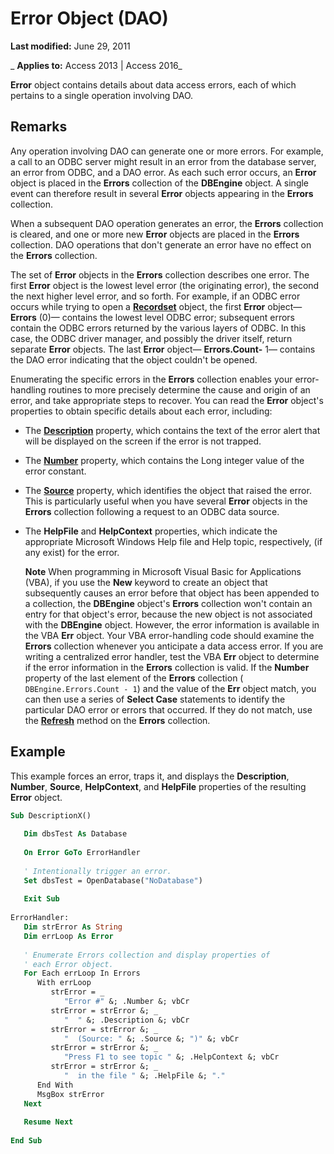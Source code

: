 
# Error Object (DAO)

 **Last modified:** June 29, 2011

 _ **Applies to:** Access 2013 | Access 2016_

 **Error** object contains details about data access errors, each of which pertains to a single operation involving DAO.


## Remarks

Any operation involving DAO can generate one or more errors. For example, a call to an ODBC server might result in an error from the database server, an error from ODBC, and a DAO error. As each such error occurs, an  **Error** object is placed in the **Errors** collection of the **DBEngine** object. A single event can therefore result in several **Error** objects appearing in the **Errors** collection.

When a subsequent DAO operation generates an error, the  **Errors** collection is cleared, and one or more new **Error** objects are placed in the **Errors** collection. DAO operations that don't generate an error have no effect on the **Errors** collection.

The set of  **Error** objects in the **Errors** collection describes one error. The first **Error** object is the lowest level error (the originating error), the second the next higher level error, and so forth. For example, if an ODBC error occurs while trying to open a **[Recordset](9774232c-e6da-175b-fc7f-ed2ab7908fa0.md)** object, the first **Error** object— **Errors** (0)— contains the lowest level ODBC error; subsequent errors contain the ODBC errors returned by the various layers of ODBC. In this case, the ODBC driver manager, and possibly the driver itself, return separate **Error** objects. The last **Error** object— **Errors.Count-** 1— contains the DAO error indicating that the object couldn't be opened.

Enumerating the specific errors in the  **Errors** collection enables your error-handling routines to more precisely determine the cause and origin of an error, and take appropriate steps to recover. You can read the **Error** object's properties to obtain specific details about each error, including:




- The  **[Description](47a84bec-3258-f2c7-e1af-239da39844dc.md)** property, which contains the text of the error alert that will be displayed on the screen if the error is not trapped.
    
- The  **[Number](2fb94dca-f990-04f8-bbd2-9919d28de75a.md)** property, which contains the Long integer value of the error constant.
    
- The  **[Source](3c101cac-278e-025e-55a4-8a9d1ee7db3c.md)** property, which identifies the object that raised the error. This is particularly useful when you have several **Error** objects in the **Errors** collection following a request to an ODBC data source.
    
- The  **HelpFile** and **HelpContext** properties, which indicate the appropriate Microsoft Windows Help file and Help topic, respectively, (if any exist) for the error.
    
     **Note**  When programming in Microsoft Visual Basic for Applications (VBA), if you use the  **New** keyword to create an object that subsequently causes an error before that object has been appended to a collection, the **DBEngine** object's **Errors** collection won't contain an entry for that object's error, because the new object is not associated with the **DBEngine** object. However, the error information is available in the VBA **Err** object. Your VBA error-handling code should examine the **Errors** collection whenever you anticipate a data access error. If you are writing a centralized error handler, test the VBA **Err** object to determine if the error information in the **Errors** collection is valid. If the **Number** property of the last element of the **Errors** collection ( `DBEngine.Errors.Count - 1`) and the value of the  **Err** object match, you can then use a series of **Select Case** statements to identify the particular DAO error or errors that occurred. If they do not match, use the **[Refresh](dc352c5f-09d0-bfb3-b24a-4c3454dbf5aa.md)** method on the **Errors** collection.



## Example

This example forces an error, traps it, and displays the  **Description**, **Number**, **Source**, **HelpContext**, and **HelpFile** properties of the resulting **Error** object.


```vb
Sub DescriptionX() 
 
   Dim dbsTest As Database 
 
   On Error GoTo ErrorHandler 
 
   ' Intentionally trigger an error. 
   Set dbsTest = OpenDatabase("NoDatabase") 
 
   Exit Sub 
 
ErrorHandler: 
   Dim strError As String 
   Dim errLoop As Error 
 
   ' Enumerate Errors collection and display properties of  
   ' each Error object. 
   For Each errLoop In Errors 
      With errLoop 
         strError = _ 
            "Error #" &; .Number &; vbCr 
         strError = strError &; _ 
            "  " &; .Description &; vbCr 
         strError = strError &; _ 
            "  (Source: " &; .Source &; ")" &; vbCr 
         strError = strError &; _ 
            "Press F1 to see topic " &; .HelpContext &; vbCr 
         strError = strError &; _ 
            "  in the file " &; .HelpFile &; "." 
      End With 
      MsgBox strError 
   Next 
 
   Resume Next 
 
End Sub
```


